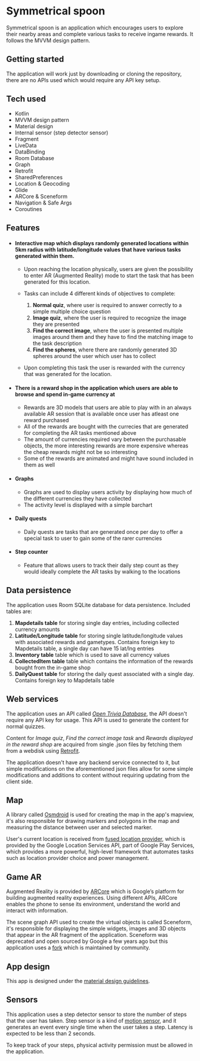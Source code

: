 # Symmetrical spoon

Symmetrical spoon is an application which encourages users to explore their nearby areas and  complete various tasks to receive ingame rewards. It follows the MVVM design pattern.

## Getting started

The application will work just by downloading or cloning the repository, there are no APIs used  which would require any API key setup.

## Tech used
* Kotlin
* MVVM design pattern
* Material design
* Internal sensor (step detector sensor)
*  Fragment
*  LiveData
* DataBinding
* Room Database
* Graph
* Retrofit
* SharedPreferences
* Location & Geocoding
* Glide
* ARCore & Sceneform
* Navigation & Safe Args
* Coroutines

## Features

* #### Interactive map which displays randomly generated locations within 5km radius with latitude/longitude values that have various tasks generated within them.
    * Upon reaching the location physically, users are given the possibility to enter AR (Augmented Reality) mode to start the task that has been generated for this location.
    * Tasks can include 4 different kinds of objectives to complete:
        1. **Normal quiz**, where user is required to answer correctly to a simple multiple choice question
        2. **Image quiz**, where the user is required to recognize the image they are presented
        3. **Find the correct image**, where the user is presented multiple images around them and they have to find the matching image to the task description
        4. **Find the spheres**, where there are randomly generated 3D spheres around the user which user has to collect

     * Upon completing this task the user is rewarded with the currency that was generated for the location.

* #### There is a reward shop in the application which users are able to browse and spend in-game currency at
    * Rewards are 3D models that users are able to play with in an always available AR session that is available once user has atleast one reward purchased
    * All of the rewards are bought with the currecies that are generated for completing the AR tasks mentioned above
    * The amount of currencies required vary between the purchasable objects, the more interesting rewards are more expensive whereas the cheap rewards might not be so interesting
    * Some of the rewards are animated and might have sound included in them as well

* #### Graphs
    * Graphs are used to display users activity by displaying how much of the different currencies they have collected
    * The activity level is displayed with a simple barchart
* #### Daily quests
    * Daily quests are tasks that are generated once per day to offer a special task to user to gain some of the rarer currencies
* #### Step counter
    * Feature that allows users to track their daily step count as they would ideally complete the AR tasks by walking to the locations

## Data persistence

The application uses Room SQLite database for data persistence. Included tables are:

1. **Mapdetails table** for storing single day entries, including collected currency amounts
2. **Latitude/Longitude table** for storing single latitude/longitude values with associated rewards and gametypes. Contains foreign key to Mapdetails table, a single day can have 15 lat/lng entries
3. **Inventory table** table which is used to save all currency values
4. **CollectedItem table** table which contains the information of the rewards bought from the in-game shop
5. **DailyQuest table** for storing the daily quest associated with a single day. Contains foreign key to Mapdetails table

## Web services

The application uses an API called [ *Open Trivia Database*](https://opentdb.com/), the API doesn't
require any API key for usage. This API is used to generate the content for normal quizzes.

Content for *Image quiz*, *Find the correct image task* and *Rewards displayed in the reward shop* are acquired from single .json files by fetching them from a webdisk
using [Retrofit](https://square.github.io/retrofit/).

The application doesn't have any backend service connected to it, but simple modifications on the aforementioned json files allow for some simple modifications and additions to content without requiring updating from the client side.

## Map

A library called [Osmdroid](https://github.com/osmdroid/osmdroid) is used for creating the map in the app's mapview, it's also responsible for drawing markers and polygons in the map and measuring the distance between user and selected marker.

User's current location is received  from [fused location provider](https://developers.google.com/android/reference/com/google/android/gms/location/FusedLocationProviderClient.html), which is provided by the Google Location Services API, part of Google Play Services, which provides a more powerful, high-level framework that automates tasks such as location provider choice and power management.

## Game AR

Augmented Reality is provided by [ARCore](https://developers.google.com/ar) which is Google’s platform for building augmented reality experiences. Using different APIs, ARCore enables the phone to sense its environment, understand the world and interact with information.

The scene graph API used to create the virtual objects is called Sceneform, it's responsible for displaying the simple widgets, images and 3D objects that appear in the AR fragment of the application. Sceneform was deprecated and open sourced by Google a few years ago but this application uses a [fork](https://thomasgorisse.github.io/sceneform-android-sdk/) which is maintained by community.

## App design

This app is designed under the [material design guidelines](https://material.io/design).


## Sensors
This application uses a step detector sensor to store the number of steps that the user has taken.
  Step sensor is a kind of [motion sensor](https://developer.android.com/guide/topics/sensors/sensors_motion#java), and it generates an event every single time when the user takes a step. Latency is expected to be less than 2 seconds.

To keep track of your steps, physical activity permission must be allowed in the application.